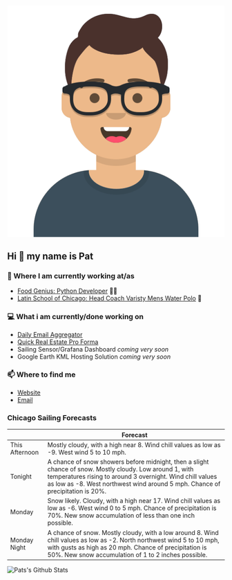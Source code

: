 [![Social banner for p-j-falconer](https://raw.githubusercontent.com/P-J-FALCONER/P-J-FALCONER/master/assets/avataaars.svg)](https://patfalconer.com/)
## Hi :wave: my name is Pat

### 💼 Where I am currently working at/as
- [Food Genius: Python Developer](https://getfoodgenius.com/) 🍔🐍
- [Latin School of Chicago: Head Coach Varisty Mens Water Polo](https://www.latinschool.org/) 🤽


### 💻 What i am currently/done working on
 - [Daily Email Aggregator](https://github.com/P-J-FALCONER/dott_daily_mail)
 - [Quick Real Estate Pro Forma](https://github.com/P-J-FALCONER/henry)
 - Sailing Sensor/Grafana Dashboard *coming very soon*
 - Google Earth KML Hosting Solution *coming very soon*

### 📫 Where to find me
 - [Website](https://patfalconer.com/)
 - [Email](mailto:patrick.j.falconer@gmail.com)


### Chicago Sailing Forecasts
|   | Forecast  |
|---|---|
| This Afternoon | Mostly cloudy, with a high near 8. Wind chill values as low as -9. West wind 5 to 10 mph. |
| Tonight | A chance of snow showers before midnight, then a slight chance of snow. Mostly cloudy. Low around 1, with temperatures rising to around 3 overnight. Wind chill values as low as -8. West northwest wind around 5 mph. Chance of precipitation is 20%. |
| Monday | Snow likely. Cloudy, with a high near 17. Wind chill values as low as -6. West wind 0 to 5 mph. Chance of precipitation is 70%. New snow accumulation of less than one inch possible. |
| Monday Night | A chance of snow. Mostly cloudy, with a low around 8. Wind chill values as low as -2. North northwest wind 5 to 10 mph, with gusts as high as 20 mph. Chance of precipitation is 50%. New snow accumulation of 1 to 2 inches possible. |

![Pats's Github Stats](https://github-readme-stats.vercel.app/api?username=p-j-falconer&show_icons=true&theme=radical)
